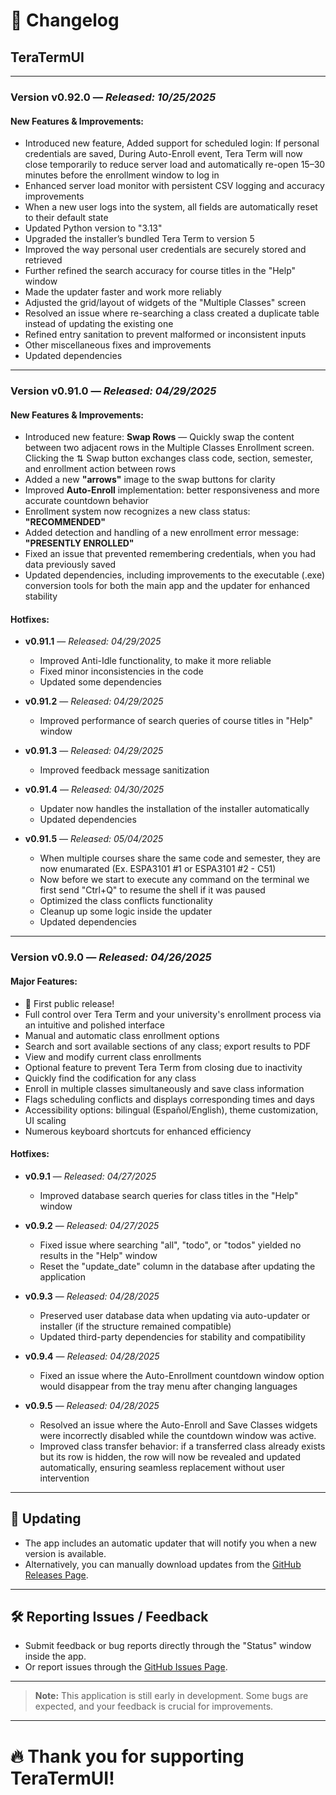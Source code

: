 # 📜 Changelog

## TeraTermUI

---

### **Version v0.92.0** — *Released: 10/25/2025*  

#### New Features & Improvements:
- Introduced new feature, Added support for scheduled login: If personal credentials are saved, During Auto-Enroll event, Tera Term will now close temporarily to reduce server load and automatically re-open 15–30 minutes before the enrollment window to log in
- Enhanced server load monitor with persistent CSV logging and accuracy improvements
- When a new user logs into the system, all fields are automatically reset to their default state
- Updated Python version to "3.13"
- Upgraded the installer’s bundled Tera Term to version 5
- Improved the way personal user credentials are securely stored and retrieved
- Further refined the search accuracy for course titles in the "Help" window
- Made the updater faster and work more reliably
- Adjusted the grid/layout of widgets of the "Multiple Classes" screen
- Resolved an issue where re-searching a class created a duplicate table instead of updating the existing one
- Refined entry sanitation to prevent malformed or inconsistent inputs
- Other miscellaneous fixes and improvements
- Updated dependencies

---

### **Version v0.91.0** — *Released: 04/29/2025*  

#### New Features & Improvements:
- Introduced new feature: **Swap Rows** — Quickly swap the content between two adjacent rows in the Multiple Classes Enrollment screen. Clicking the ⇅ Swap button exchanges class code, section, semester, and enrollment action between rows
- Added a new **"arrows"** image to the swap buttons for clarity
- Improved **Auto-Enroll** implementation: better responsiveness and more accurate countdown behavior
- Enrollment system now recognizes a new class status: **"RECOMMENDED"**
- Added detection and handling of a new enrollment error message: **"PRESENTLY ENROLLED"**
- Fixed an issue that prevented remembering credentials, when you had data previously saved
- Updated dependencies, including improvements to the executable (.exe) conversion tools for both the main app and the updater for enhanced stability

#### Hotfixes:
- **v0.91.1** — *Released: 04/29/2025*
  - Improved Anti-Idle functionality, to make it more reliable
  - Fixed minor inconsistencies in the code
  - Updated some dependencies

- **v0.91.2** — *Released: 04/29/2025*
  - Improved performance of search queries of course titles in "Help" window

- **v0.91.3** — *Released: 04/29/2025*
  - Improved feedback message sanitization

- **v0.91.4** — *Released: 04/30/2025*
  - Updater now handles the installation of the installer automatically
  - Updated dependencies

- **v0.91.5** — *Released: 05/04/2025*
  - When multiple courses share the same code and semester, they are now enumarated (Ex. ESPA3101 #1 or ESPA3101 #2 - C51)
  - Now before we start to execute any command on the terminal we first send "Ctrl+Q" to resume the shell if it was paused
  - Optimized the class conflicts functionality
  - Cleanup up some logic inside the updater
  - Updated dependencies

---

### **Version v0.9.0** — *Released: 04/26/2025*  

#### Major Features:
- 🎉 First public release!
- Full control over Tera Term and your university's enrollment process via an intuitive and polished interface
- Manual and automatic class enrollment options
- Search and sort available sections of any class; export results to PDF
- View and modify current class enrollments
- Optional feature to prevent Tera Term from closing due to inactivity
- Quickly find the codification for any class
- Enroll in multiple classes simultaneously and save class information
- Flags scheduling conflicts and displays corresponding times and days
- Accessibility options: bilingual (Español/English), theme customization, UI scaling
- Numerous keyboard shortcuts for enhanced efficiency

#### Hotfixes:
- **v0.9.1** — *Released: 04/27/2025*  
  - Improved database search queries for class titles in the "Help" window

- **v0.9.2** — *Released: 04/27/2025*  
  - Fixed issue where searching "all", "todo", or "todos" yielded no results in the "Help" window
  - Reset the "update_date" column in the database after updating the application

- **v0.9.3** — *Released: 04/28/2025*  
  - Preserved user database data when updating via auto-updater or installer (if the structure remained compatible)
  - Updated third-party dependencies for stability and compatibility

- **v0.9.4** — *Released: 04/28/2025*  
  - Fixed an issue where the Auto-Enrollment countdown window option would disappear from the tray menu after changing languages

- **v0.9.5** — *Released: 04/28/2025*  
  - Resolved an issue where the Auto-Enroll and Save Classes widgets were incorrectly disabled while the countdown window was active.
  - Improved class transfer behavior: if a transferred class already exists but its row is hidden, the row will now be revealed and updated automatically, ensuring seamless replacement without user intervention
  
---

## 🔄 Updating

- The app includes an automatic updater that will notify you when a new version is available.
- Alternatively, you can manually download updates from the [GitHub Releases Page](https://github.com/Hanuwa/TeraTermUI/releases/latest).

---

## 🛠️ Reporting Issues / Feedback

- Submit feedback or bug reports directly through the "Status" window inside the app.
- Or report issues through the [GitHub Issues Page](https://github.com/Hanuwa/TeraTermUI/issues).

---

> **Note:** This application is still early in development. Some bugs are expected, and your feedback is crucial for improvements.

---

# 🔥 Thank you for supporting TeraTermUI!
